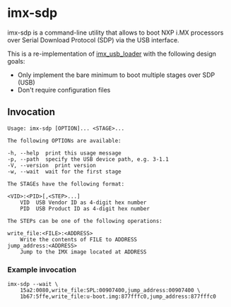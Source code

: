 # imx-sdp

imx-sdp is a command-line utility that allows to boot NXP i.MX processors over
Serial Download Protocol (SDP) via the USB interface.

This is a re-implementation of [imx_usb_loader][imx_usb_loader] with the
following design goals:

* Only implement the bare minimum to boot multiple stages over SDP (USB)
* Don't require configuration files

## Invocation

    Usage: imx-sdp [OPTION]... <STAGE>...

    The following OPTIONs are available:

    -h, --help  print this usage message
    -p, --path  specify the USB device path, e.g. 3-1.1
    -V, --version  print version
    -w, --wait  wait for the first stage

    The STAGEs have the following format:

    <VID>:<PID>[,<STEP>...]
        VID  USB Vendor ID as 4-digit hex number
        PID  USB Product ID as 4-digit hex number

    The STEPs can be one of the following operations:

    write_file:<FILE>:<ADDRESS>
        Write the contents of FILE to ADDRESS
    jump_address:<ADDRESS>
        Jump to the IMX image located at ADDRESS

### Example invocation

    imx-sdp --wait \
        15a2:0080,write_file:SPL:00907400,jump_address:00907400 \
        1b67:5ffe,write_file:u-boot.img:877fffc0,jump_address:877fffc0

[imx_usb_loader]:https://github.com/boundarydevices/imx_usb_loader
